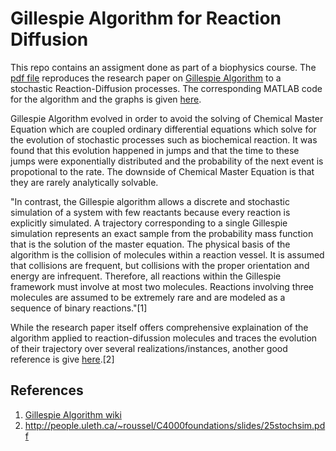 # Gillespie Algorithm for Reaction Diffusion

This repo contains an assigment done as part of a biophysics course. The [pdf file](https://raw.githubusercontent.com/KiranmayiV/data-science-portfolio/master/Gillespie%20Algorithm%20-%20stochastic%20processes/GA-physbio.pdf) reproduces the research paper on [Gillespie Algorithm](https://raw.githubusercontent.com/KiranmayiV/data-science-portfolio/master/Gillespie%20Algorithm%20-%20stochastic%20processes/ErbanStochastic.pdf) to a stochastic Reaction-Diffusion processes. The corresponding MATLAB code for the algorithm and the graphs is given [here](https://raw.githubusercontent.com/KiranmayiV/data-science-portfolio/master/Gillespie%20Algorithm%20-%20stochastic%20processes/GA_code.m).

Gillespie Algorithm evolved in order to avoid the solving of Chemical Master Equation which are coupled ordinary differential equations which solve for the evolution of stochastic processes such as biochemical reaction. It was found that this evolution happened in jumps and that the time to these jumps were exponentially distributed and the probability of the next event is propotional to the rate. The downside of Chemical Master Equation is that they are rarely analytically solvable.

"In contrast, the Gillespie algorithm allows a discrete and stochastic simulation of a system with few reactants because every reaction is explicitly simulated. A trajectory corresponding to a single Gillespie simulation represents an exact sample from the probability mass function that is the solution of the master equation. The physical basis of the algorithm is the collision of molecules within a reaction vessel. It is assumed that collisions are frequent, but collisions with the proper orientation and energy are infrequent. Therefore, all reactions within the Gillespie framework must involve at most two molecules. Reactions involving three molecules are assumed to be extremely rare and are modeled as a sequence of binary reactions."[1]

While the research paper itself offers comprehensive explaination of the algorithm applied to reaction-difussion molecules and traces the evolution of their trajectory over several realizations/instances, another good reference is give [here](http://people.uleth.ca/~roussel/C4000foundations/slides/25stochsim.pdf).[2]

## References
1. [Gillespie Algorithm wiki](https://en.wikipedia.org/wiki/Gillespie_algorithm)
2. http://people.uleth.ca/~roussel/C4000foundations/slides/25stochsim.pdf